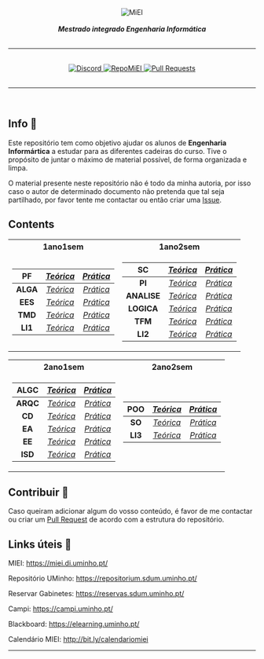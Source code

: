 <div align="center">
    <img src="https://i.imgur.com/GOGaHkq.jpg" align="center" alt="MiEI">
    <br>
    <br>
    <strong><i>Mestrado integrado Engenharia Informática</i></strong>
    <br>
    <br>
    <hr>
    <br>
    <a href="https://discord.gg/m3kVwYM">
        <img src="https://img.shields.io/discord/418433020719136768.svg?colorB=Blue&logo=discord&label=Discord&style=for-the-badge" alt="Discord">
    </a>
    <a href="https://github.com/andreubita/miei-resumos">
        <img src="https://img.shields.io/badge/Resumos-MiEI-orange?style=for-the-badge" alt="RepoMiEI">
    </a>
    <a href="https://github.com/andreubita/miei/pulls">
        <img src="https://img.shields.io/github/issues-pr/andreubita/miei?style=for-the-badge&colorB=37f149" alt="Pull Requests">
    </a>
</div>
<br>
<hr>
<br>

## Info 📍

Este repositório tem como objetivo ajudar os alunos de **Engenharia Informártica** a estudar para as diferentes cadeiras do curso. Tive o propósito de juntar o máximo de material possível, de forma organizada e limpa.

O material presente neste repositório não é todo da minha autoria, por isso caso o autor de determinado documento não pretenda que tal seja partilhado, por favor tente me contactar ou então criar uma [Issue](https://github.com/andreubita/miei/issues).

## Contents

<table>
<tr><th>1ano1sem</th><th>1ano2sem</th></tr>
<tr><td>

| **PF** | [*Teórica*](https://github.com/andreubita/miei/tree/master/src/1ano/1sem/pf/trc) | [*Prática*](https://github.com/andreubita/miei/tree/master/src/1ano/1sem/pf/prt) |
| :-------------: |:-------------:| :-----:|
| **ALGA**      | [*Teórica*](https://github.com/andreubita/miei/tree/master/src/1ano/1sem/alga/trc)      |   [*Prática*](https://github.com/andreubita/miei/tree/master/src/1ano/1sem/alga/prt) |
| **EES** | [*Teórica*](https://github.com/andreubita/miei/tree/master/src/1ano/1sem/ees/trc)      |    [*Prática*](https://github.com/andreubita/miei/tree/master/src/1ano/1sem/ees/prt) |
| **TMD** | [*Teórica*](https://github.com/andreubita/miei/tree/master/src/1ano/1sem/tmd/trc) | [*Prática*](https://github.com/andreubita/miei/tree/master/src/1ano/1sem/tmd/prt) |
| **LI1** | [*Teórica*](https://github.com/andreubita/miei/tree/master/src/1ano/1sem/li1/trc) | [*Prática*](https://github.com/andreubita/miei/tree/master/src/1ano/1sem/li1/prt) |

</td><td>

| **SC** | [*Teórica*](https://github.com/andreubita/miei/tree/master/src/1ano/2sem/sc/trc) | [*Prática*](https://github.com/andreubita/miei/tree/master/src/1ano/2sem/sc/prt) |
| :-------------: |:-------------:| :-----:|
| **PI** | [*Teórica*](https://github.com/andreubita/miei/tree/master/src/1ano/2sem/pi/trc) | [*Prática*](https://github.com/andreubita/miei/tree/master/src/1ano/2sem/pi/prt) |
| **ANALISE** | [*Teórica*](https://github.com/andreubita/miei/tree/master/src/1ano/2sem/analise/trc) | [*Prática*](https://github.com/andreubita/miei/tree/master/src/1ano/2sem/analise/prt) |
| **LOGICA** | [*Teórica*](https://github.com/andreubita/miei/tree/master/src/1ano/2sem/logica/trc) | [*Prática*](https://github.com/andreubita/miei/tree/master/src/1ano/2sem/logica/prt) |
| **TFM** | [*Teórica*](https://github.com/andreubita/miei/tree/master/src/1ano/2sem/tfm/trc) | [*Prática*](https://github.com/andreubita/miei/tree/master/src/1ano/2sem/tfm/prt) |
| **LI2** | [*Teórica*](https://github.com/andreubita/miei/tree/master/src/1ano/2sem/li2/trc) | [*Prática*](https://github.com/andreubita/miei/tree/master/src/1ano/2sem/li2/prt) |

</td></tr> </table>

<table>
<tr><th>2ano1sem</th><th>2ano2sem</th></tr>
<tr><td>

| **ALGC** | [*Teórica*](https://github.com/andreubita/miei/tree/master/src/2ano/1sem/algc/trc) | [*Prática*](https://github.com/andreubita/miei/tree/master/src/2ano/1sem/algc/prt) |
| :-------------: |:-------------:| :-----:|
| **ARQC** | [*Teórica*](https://github.com/andreubita/miei/tree/master/src/2ano/1sem/arqc/trc) | [*Prática*](https://github.com/andreubita/miei/tree/master/src/2ano/1sem/arqc/prt) |
| **CD** | [*Teórica*](https://github.com/andreubita/miei/tree/master/src/2ano/1sem/cd/trc) | [*Prática*](https://github.com/andreubita/miei/tree/master/src/2ano/1sem/cd/prt) |
| **EA** | [*Teórica*](https://github.com/andreubita/miei/tree/master/src/2ano/1sem/ea/trc) | [*Prática*](https://github.com/andreubita/miei/tree/master/src/2ano/1sem/ea/prt) |
| **EE** | [*Teórica*](https://github.com/andreubita/miei/tree/master/src/2ano/1sem/ee/trc) | [*Prática*](https://github.com/andreubita/miei/tree/master/src/2ano/1sem/ee/prt) |
| **ISD** | [*Teórica*](https://github.com/andreubita/miei/tree/master/src/2ano/1sem/isd/trc) | [*Prática*](https://github.com/andreubita/miei/tree/master/src/2ano/1sem/isd/prt) |

</td><td>

| **POO** | [*Teórica*](https://github.com/andreubita/miei/tree/master/src/2ano/2sem/poo/trc) | [*Prática*](https://github.com/andreubita/miei/tree/master/src/2ano/2sem/poo/prt) |
| :-------------: |:-------------:| :-----:|
| **SO** | [*Teórica*](https://github.com/andreubita/miei/tree/master/src/2ano/2sem/so/trc) | [*Prática*](https://github.com/andreubita/miei/tree/master/src/2ano/2sem/so/prt) |
| **LI3** | [*Teórica*](https://github.com/andreubita/miei/tree/master/src/2ano/2sem/li3/trc) | [*Prática*](https://github.com/andreubita/miei/tree/master/src/2ano/2sem/li3/prt) |

</td></tr> </table>

 <!--

| 1ano1sem        |            |   |
| :-------------: |:-------------:| :-----:|
| **PF** | [*Teórica*](https://github.com/andreubita/miei/tree/master/src/1ano/1sem/pf/trc) | [*Prática*](https://github.com/andreubita/miei/tree/master/src/1ano/1sem/pf/prt) |
| **ALGA**      | [*Teórica*](https://github.com/andreubita/miei/tree/master/src/1ano/1sem/alga/trc)      |   [*Prática*](https://github.com/andreubita/miei/tree/master/src/1ano/1sem/alga/prt) |
| **EES** | [*Teórica*](https://github.com/andreubita/miei/tree/master/src/1ano/1sem/ees/trc)      |    [*Prática*](https://github.com/andreubita/miei/tree/master/src/1ano/1sem/ees/prt) |
| **TMD** | [*Teórica*](https://github.com/andreubita/miei/tree/master/src/1ano/1sem/tmd/trc) | [*Prática*](https://github.com/andreubita/miei/tree/master/src/1ano/1sem/tmd/prt) |
| **LI1** | [*Teórica*](https://github.com/andreubita/miei/tree/master/src/1ano/1sem/li1/trc) | [*Prática*](https://github.com/andreubita/miei/tree/master/src/1ano/1sem/li1/prt) |

| 1ano2sem        |            |   |
| :-------------: |:-------------:| :-----:|
| **SC** | [*Teórica*](https://github.com/andreubita/miei/tree/master/src/1ano/1sem/sc/trc) | [*Prática*](https://github.com/andreubita/miei/tree/master/src/1ano/1sem/sc/prt) |
| **PI** | [*Teórica*](https://github.com/andreubita/miei/tree/master/src/1ano/1sem/pi/trc) | [*Prática*](https://github.com/andreubita/miei/tree/master/src/1ano/1sem/pi/prt) |
| **ANALISE** | [*Teórica*](https://github.com/andreubita/miei/tree/master/src/1ano/1sem/analise/trc) | [*Prática*](https://github.com/andreubita/miei/tree/master/src/1ano/1sem/analise/prt) |
| **LOGICA** | [*Teórica*](https://github.com/andreubita/miei/tree/master/src/1ano/1sem/logica/trc) | [*Prática*](https://github.com/andreubita/miei/tree/master/src/1ano/1sem/logica/prt) |
| **TFM** | [*Teórica*](https://github.com/andreubita/miei/tree/master/src/1ano/1sem/tfm/trc) | [*Prática*](https://github.com/andreubita/miei/tree/master/src/1ano/1sem/tfm/prt) |
| **LI2** | [*Teórica*](https://github.com/andreubita/miei/tree/master/src/1ano/1sem/li2/trc) | [*Prática*](https://github.com/andreubita/miei/tree/master/src/1ano/1sem/li2/prt) |

| 2ano1sem        |            |   |
| :-------------: |:-------------:| :-----:|
| **ALGC** | [*Teórica*](https://github.com/andreubita/miei/tree/master/src/2ano/1sem/algc/trc) | [*Prática*](https://github.com/andreubita/miei/tree/master/src/2ano/1sem/algc/prt) |
| **ARQC** | [*Teórica*](https://github.com/andreubita/miei/tree/master/src/2ano/1sem/arqc/trc) | [*Prática*](https://github.com/andreubita/miei/tree/master/src/2ano/1sem/arqc/prt) |
| **CD** | [*Teórica*](https://github.com/andreubita/miei/tree/master/src/2ano/1sem/cd/trc) | [*Prática*](https://github.com/andreubita/miei/tree/master/src/2ano/1sem/cd/prt) |
| **EA** | [*Teórica*](https://github.com/andreubita/miei/tree/master/src/2ano/1sem/ea/trc) | [*Prática*](https://github.com/andreubita/miei/tree/master/src/2ano/1sem/ea/prt) |
| **EE** | [*Teórica*](https://github.com/andreubita/miei/tree/master/src/2ano/1sem/ee/trc) | [*Prática*](https://github.com/andreubita/miei/tree/master/src/2ano/1sem/ee/prt) |
| **ISD** | [*Teórica*](https://github.com/andreubita/miei/tree/master/src/2ano/1sem/isd/trc) | [*Prática*](https://github.com/andreubita/miei/tree/master/src/2ano/1sem/isd/prt) |

| 2ano2sem        |            |   |
| :-------------: |:-------------:| :-----:|
| **POO** | [*Teórica*](https://github.com/andreubita/miei/tree/master/src/2ano/2sem/poo/trc) | [*Prática*](https://github.com/andreubita/miei/tree/master/src/2ano/2sem/poo/prt) |
| **SO** | [*Teórica*](https://github.com/andreubita/miei/tree/master/src/2ano/2sem/so/trc) | [*Prática*](https://github.com/andreubita/miei/tree/master/src/2ano/2sem/so/prt) |
| **LI3** | [*Teórica*](https://github.com/andreubita/miei/tree/master/src/2ano/2sem/li3/trc) | [*Prática*](https://github.com/andreubita/miei/tree/master/src/2ano/2sem/li3/prt) |

-->
## Contribuir 📩

Caso queiram adicionar algum do vosso conteúdo, é favor de me contactar ou criar um [Pull Request](https://github.com/andreubita/miei/pulls) de acordo com a estrutura do repositório.

## Links úteis 🔗

MIEI: <https://miei.di.uminho.pt/>

Repositório UMinho: <https://repositorium.sdum.uminho.pt/>

Reservar Gabinetes: <https://reservas.sdum.uminho.pt/>

Campi: <https://campi.uminho.pt/>

Blackboard: <https://elearning.uminho.pt/>

Calendário MIEI: <http://bit.ly/calendariomiei>

---
